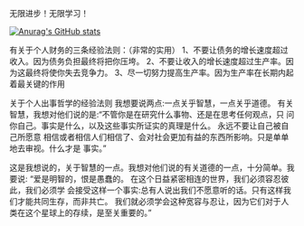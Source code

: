 
 无限进步！无限学习！

[![Anurag's GitHub stats](https://github-readme-stats.vercel.app/api?username=zhou431615)](https://github.com/anuraghazra/github-readme-stats)

有关于个人财务的三条经验法则：（非常的实用）
1、不要让债务的增长速度超过收⼊。因为债务负担最终将把你压垮。
2、不要让收⼊的增⻓速度超过⽣产率。因为这最终将使你失去竞争⼒。
3、尽⼀切努⼒提⾼⽣产率。因为⽣产率在⻓期内起着最关键的作⽤

关于个人出事哲学的经验法则
我想要说两点:一点关乎智慧，一点关乎道德。
有关智慧，我想对他们说的是:“不管你是在研究什么事物、还是在思考任何观点，只
问你自己。事实是什么，以及这些事实所证实的真理是什么。
永远不要让自己被自己所愿意 相信或者相信人们相信了、会对社会更加有益的东西所影响。只是单单地去审视。什么才是 事实。”

这是我想说的，关于智慧的一点。我想对他们说的有关道德的一点，十分简单。我要说: “爱是明智的，恨是愚蠢的。
在这个日益紧密相连的世界，我们必须容忍彼此，我们必须学 会接受这样一个事实:总有人说出我们不愿意听的话。只有这样我们才能共同生存，而非共亡。
我们就必须学会这种宽容与忍让，因为它们对于人类在这个星球上的存续，是至关重要的。”

